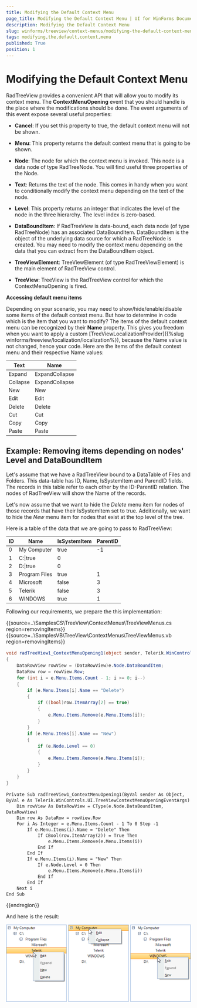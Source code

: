 ```yaml
---
title: Modifying the Default Context Menu
page_title: Modifying the Default Context Menu | UI for WinForms Documentation
description: Modifying the Default Context Menu
slug: winforms/treeview/context-menus/modifying-the-default-context-menu
tags: modifying,the,default,context,menu
published: True
position: 1
---
```


# Modifying the Default Context Menu



RadTreeView provides a convenient API that will allow you to modify its context menu. The __ContextMenuOpening__ event that you should handle is the place where the modifications should be done. The event arguments of this event expose several useful properties:
      

* __Cancel__: If you set this property to true, the default context menu will not be shown.
          

* __Menu__: This property returns the default context menu that is going to be shown.
          

* __Node__: The node for which the context menu is  invoked. This node is a data node of type RadTreeNode. You will find useful three properties of the Node.
          

* __Text__: Returns the text of the node. This comes in handy when you want to conditionally modify the context menu depending on the text of the node.
              

* __Level__: This property returns an integer that indicates the level of the node in the three hierarchy. The level index is zero-based.
              

* __DataBoundItem__: If RadTreeView is data-bound, each data node (of type RadTreeNode) has an associated DataBoundItem. DataBoundItem is the object of the underlying data source for which a RadTreeNode is created. You may need to modify the context menu depending on the data that you can extract from the DataBoundItem object.
              

* __TreeViewElement__: TreeViewElement (of type RadTreeViewElement) is the main element of RadTreeView control.
          

* __TreeView__: TreeView is the RadTreeView control for which the ContextMenuOpening is fired.
          

__Accessing default menu items__

Depending on your scenario, you may need to show/hide/enable/disable some items of the default context menu. But how to determine in code which is the item that you want to modify? The items of the default context menu can be recognized by their __Name__ property. This gives you freedom when you want to apply a custom [TreeViewLocalizationProvider]({%slug winforms/treeview/localization/localization%}), because the Name value is not changed, hence your code. Here are the items of the default context menu and their respective Name values:

| __Text__ | __Name__ |
|-----|-----|
|Expand|ExpandCollapse|
|Collapse|ExpandCollapse|
|New|New|
|Edit|Edit|
|Delete|Delete|
|Cut|Cut|
|Copy|Copy|
|Paste|Paste|

## Example: Removing items depending on nodes' Level and DataBoundItem

Let's assume that we have a RadTreeView bound to a DataTable of Files and Folders. This data-table has ID, Name, IsSystemItem and ParendID fields. The records in this table refer to each other by the ID-ParentID relation. The nodes of RadTreeView will show the Name of the records.
        

Let's now assume that we want to hide the *Delete* menu item for nodes of those records that have their IsSystemItem set to true. Additionally, we want to hide the *New* menu item for nodes that exist at the top level of the tree.
        

Here is a table of the data that we are going to pass to RadTreeView:

| __ID__ | __Name__ | __IsSystemItem__ | __ParentID__ |
|-----|-----|-----|-----|
|0|My Computer|true|-1|
|1|C:\|true|0|
|2|D:\|true|0|
|3|Program Files|true|1|
|4|Microsoft|false|3|
|5|Telerik|false|3|
|6|WINDOWS|true|1|

Following our requirements, we prepare the this implementation:

{{source=..\SamplesCS\TreeView\ContextMenus\TreeViewMenus.cs region=removingItems}} 
{{source=..\SamplesVB\TreeView\ContextMenus\TreeViewMenus.vb region=removingItems}} 

````C#
void radTreeView1_ContextMenuOpening1(object sender, Telerik.WinControls.UI.TreeViewContextMenuOpeningEventArgs e)
{
    DataRowView rowView = (DataRowView)e.Node.DataBoundItem;
    DataRow row = rowView.Row;
    for (int i = e.Menu.Items.Count - 1; i >= 0; i--)
    {
        if (e.Menu.Items[i].Name == "Delete")
        {
            if ((bool)row.ItemArray[2] == true)
            {
                e.Menu.Items.Remove(e.Menu.Items[i]);
            }
        }
        if (e.Menu.Items[i].Name == "New")
        {
            if (e.Node.Level == 0)
            {
                e.Menu.Items.Remove(e.Menu.Items[i]);
            }
        }
    }         
}

````
````VB.NET
Private Sub radTreeView1_ContextMenuOpening1(ByVal sender As Object, ByVal e As Telerik.WinControls.UI.TreeViewContextMenuOpeningEventArgs)
    Dim rowView As DataRowView = CType(e.Node.DataBoundItem, DataRowView)
    Dim row As DataRow = rowView.Row
    For i As Integer = e.Menu.Items.Count - 1 To 0 Step -1
        If e.Menu.Items(i).Name = "Delete" Then
            If CBool(row.ItemArray(2)) = True Then
                e.Menu.Items.Remove(e.Menu.Items(i))
            End If
        End If
        If e.Menu.Items(i).Name = "New" Then
            If e.Node.Level = 0 Then
                e.Menu.Items.Remove(e.Menu.Items(i))
            End If
        End If
    Next i
End Sub

````

{{endregion}} 

And here is the result:

![treeview-context-menus-modifying-the-default-context-menu 001](images/treeview-context-menus-modifying-the-default-context-menu001.png)
